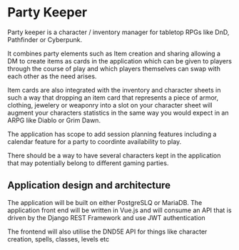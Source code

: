 # Party Keeper

Party keeper is a character / inventory manager for tabletop RPGs like DnD, Pathfinder or Cyberpunk.

It combines party elements such as Item creation and sharing allowing a DM to create items as cards in the application which can be given to players through the course of play and which players themselves can swap with each other as the need arises. 

Item cards are also integrated with the inventory and character sheets in such a way that dropping an item card that represents a piece of armor, clothing, jewelery or weaponry into a slot on your character sheet will augment your characters statistics in the same way you would expect in an ARPG like Diablo or Grim Dawn. 

The application has scope to add session planning features including a calendar feature for a party to coordinte availability to play.

There should be a way to have several characters kept in the application that may potentially belong to different gaming parties. 

## Application design and architecture

The application will be built on either PostgreSLQ or MariaDB. The application front end will be written in Vue.js and will consume an API that is driven by the Django REST Framework and use JWT authentication 

The frontend will also utilise the DND5E API for things like character creation, spells, classes, levels etc
